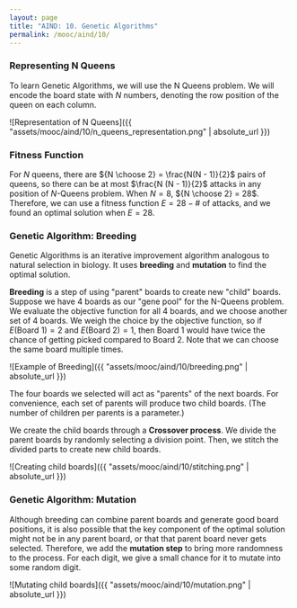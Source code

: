 ```yaml
---
layout: page
title: "AIND: 10. Genetic Algorithms"
permalink: /mooc/aind/10/
---
```


### Representing N Queens

To learn Genetic Algorithms, we will use the N Queens problem. We will encode the board state with $N$ numbers, denoting the row position of the queen on each column.

![Representation of N Queens]({{ "assets/mooc/aind/10/n_queens_representation.png" | absolute_url }})

### Fitness Function

For $N$ queens, there are ${N \choose 2} = \frac{N(N - 1)}{2}$ pairs of queens, so there can be at most $\frac{N (N - 1)}{2}$ attacks in any position of $N$-Queens problem. When $N = 8$, ${N \choose 2} = 28$. Therefore, we can use a fitness function $E = 28 - \text{# of attacks}$, and we found an optimal solution when $E = 28$.

### Genetic Algorithm: Breeding

Genetic Algorithms is an iterative improvement algorithm analogous to natural selection in biology. It uses **breeding** and **mutation** to find the optimal solution.

**Breeding** is a step of using "parent" boards to create new "child" boards. Suppose we have 4 boards as our "gene pool" for the N-Queens problem. We evaluate the objective function for all 4 boards, and we choose another set of 4 boards. We weigh the choice by the objective function, so if $E(\text{Board 1}) = 2$ and $E(\text{Board 2}) = 1$, then Board 1 would have twice the chance of getting picked compared to Board 2. Note that we can choose the same board multiple times. 

![Example of Breeding]({{ "assets/mooc/aind/10/breeding.png" | absolute_url }})

The four boards we selected will act as "parents" of the next boards. For convenience, each set of parents will produce two child boards. (The number of children per parents is a parameter.)

We create the child boards through a **Crossover process**. We divide the parent boards by randomly selecting a division point. Then, we stitch the divided parts to create new child boards.

![Creating child boards]({{ "assets/mooc/aind/10/stitching.png" | absolute_url }})

### Genetic Algorithm: Mutation

Although breeding can combine parent boards and generate good board positions, it is also possible that the key component of the optimal solution might not be in any parent board, or that that parent board never gets selected. Therefore, we add the **mutation step** to bring more randomness to the process. For each digit, we give a small chance for it to mutate into some random digit.

![Mutating child boards]({{ "assets/mooc/aind/10/mutation.png" | absolute_url }})

